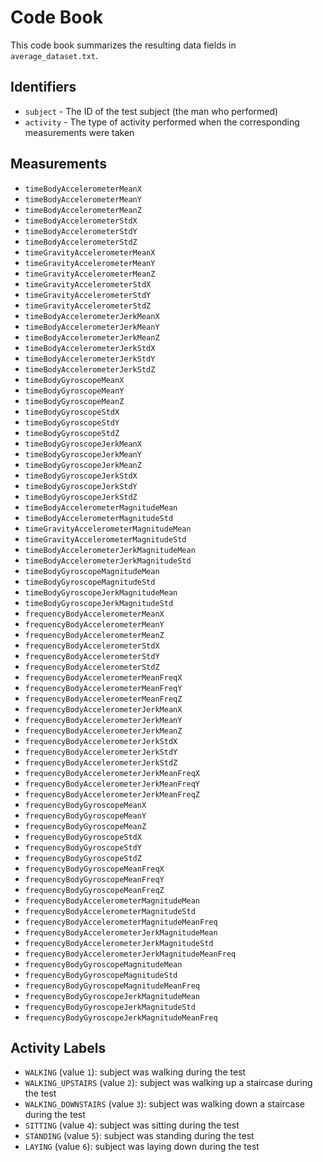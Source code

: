 # Code Book

This code book summarizes the resulting data fields in `average_dataset.txt`.

## Identifiers

* `subject` - The ID of the test subject (the man who performed)
* `activity` - The type of activity performed when the corresponding measurements were taken

## Measurements

* `timeBodyAccelerometerMeanX`
* `timeBodyAccelerometerMeanY`
* `timeBodyAccelerometerMeanZ`
* `timeBodyAccelerometerStdX`
* `timeBodyAccelerometerStdY`
* `timeBodyAccelerometerStdZ`
* `timeGravityAccelerometerMeanX`
* `timeGravityAccelerometerMeanY`
* `timeGravityAccelerometerMeanZ`
* `timeGravityAccelerometerStdX`
* `timeGravityAccelerometerStdY`
* `timeGravityAccelerometerStdZ`
* `timeBodyAccelerometerJerkMeanX`
* `timeBodyAccelerometerJerkMeanY`
* `timeBodyAccelerometerJerkMeanZ`
* `timeBodyAccelerometerJerkStdX`
* `timeBodyAccelerometerJerkStdY`
* `timeBodyAccelerometerJerkStdZ`
* `timeBodyGyroscopeMeanX`
* `timeBodyGyroscopeMeanY`
* `timeBodyGyroscopeMeanZ`
* `timeBodyGyroscopeStdX`
* `timeBodyGyroscopeStdY`
* `timeBodyGyroscopeStdZ`
* `timeBodyGyroscopeJerkMeanX`
* `timeBodyGyroscopeJerkMeanY`
* `timeBodyGyroscopeJerkMeanZ`
* `timeBodyGyroscopeJerkStdX`
* `timeBodyGyroscopeJerkStdY`
* `timeBodyGyroscopeJerkStdZ`
* `timeBodyAccelerometerMagnitudeMean`
* `timeBodyAccelerometerMagnitudeStd`
* `timeGravityAccelerometerMagnitudeMean`
* `timeGravityAccelerometerMagnitudeStd`
* `timeBodyAccelerometerJerkMagnitudeMean`
* `timeBodyAccelerometerJerkMagnitudeStd`
* `timeBodyGyroscopeMagnitudeMean`
* `timeBodyGyroscopeMagnitudeStd`
* `timeBodyGyroscopeJerkMagnitudeMean`
* `timeBodyGyroscopeJerkMagnitudeStd`
* `frequencyBodyAccelerometerMeanX`
* `frequencyBodyAccelerometerMeanY`
* `frequencyBodyAccelerometerMeanZ`
* `frequencyBodyAccelerometerStdX`
* `frequencyBodyAccelerometerStdY`
* `frequencyBodyAccelerometerStdZ`
* `frequencyBodyAccelerometerMeanFreqX`
* `frequencyBodyAccelerometerMeanFreqY`
* `frequencyBodyAccelerometerMeanFreqZ`
* `frequencyBodyAccelerometerJerkMeanX`
* `frequencyBodyAccelerometerJerkMeanY`
* `frequencyBodyAccelerometerJerkMeanZ`
* `frequencyBodyAccelerometerJerkStdX`
* `frequencyBodyAccelerometerJerkStdY`
* `frequencyBodyAccelerometerJerkStdZ`
* `frequencyBodyAccelerometerJerkMeanFreqX`
* `frequencyBodyAccelerometerJerkMeanFreqY`
* `frequencyBodyAccelerometerJerkMeanFreqZ`
* `frequencyBodyGyroscopeMeanX`
* `frequencyBodyGyroscopeMeanY`
* `frequencyBodyGyroscopeMeanZ`
* `frequencyBodyGyroscopeStdX`
* `frequencyBodyGyroscopeStdY`
* `frequencyBodyGyroscopeStdZ`
* `frequencyBodyGyroscopeMeanFreqX`
* `frequencyBodyGyroscopeMeanFreqY`
* `frequencyBodyGyroscopeMeanFreqZ`
* `frequencyBodyAccelerometerMagnitudeMean`
* `frequencyBodyAccelerometerMagnitudeStd`
* `frequencyBodyAccelerometerMagnitudeMeanFreq`
* `frequencyBodyAccelerometerJerkMagnitudeMean`
* `frequencyBodyAccelerometerJerkMagnitudeStd`
* `frequencyBodyAccelerometerJerkMagnitudeMeanFreq`
* `frequencyBodyGyroscopeMagnitudeMean`
* `frequencyBodyGyroscopeMagnitudeStd`
* `frequencyBodyGyroscopeMagnitudeMeanFreq`
* `frequencyBodyGyroscopeJerkMagnitudeMean`
* `frequencyBodyGyroscopeJerkMagnitudeStd`
* `frequencyBodyGyroscopeJerkMagnitudeMeanFreq`

## Activity Labels

* `WALKING` (value `1`): subject was walking during the test
* `WALKING_UPSTAIRS` (value `2`): subject was walking up a staircase during the test
* `WALKING_DOWNSTAIRS` (value `3`): subject was walking down a staircase during the test
* `SITTING` (value `4`): subject was sitting during the test
* `STANDING` (value `5`): subject was standing during the test
* `LAYING` (value `6`): subject was laying down during the test
